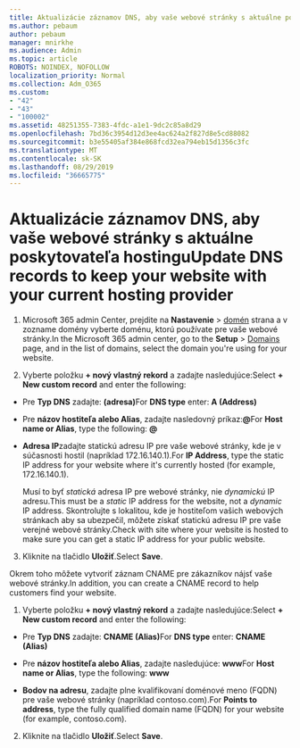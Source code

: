 ```yaml
---
title: Aktualizácie záznamov DNS, aby vaše webové stránky s aktuálne poskytovateľa hostingu
ms.author: pebaum
author: pebaum
manager: mnirkhe
ms.audience: Admin
ms.topic: article
ROBOTS: NOINDEX, NOFOLLOW
localization_priority: Normal
ms.collection: Adm_O365
ms.custom:
- "42"
- "43"
- "100002"
ms.assetid: 48251355-7383-4fdc-a1e1-9dc2c85a8d29
ms.openlocfilehash: 7bd36c3954d12d3ee4ac624a2f827d8e5cd88082
ms.sourcegitcommit: b3e55405af384e868fcd32ea794eb15d1356c3fc
ms.translationtype: MT
ms.contentlocale: sk-SK
ms.lasthandoff: 08/29/2019
ms.locfileid: "36665775"
---
```

# <a name="update-dns-records-to-keep-your-website-with-your-current-hosting-provider"></a><span data-ttu-id="931c7-102">Aktualizácie záznamov DNS, aby vaše webové stránky s aktuálne poskytovateľa hostingu</span><span class="sxs-lookup"><span data-stu-id="931c7-102">Update DNS records to keep your website with your current hosting provider</span></span>

1. <span data-ttu-id="931c7-103">Microsoft 365 admin Center, prejdite na **Nastavenie** > [domén](https://portal.office.com/adminportal/home#/Domains) strana a v zozname domény vyberte doménu, ktorú používate pre vaše webové stránky.</span><span class="sxs-lookup"><span data-stu-id="931c7-103">In the Microsoft 365 admin center, go to the **Setup** > [Domains](https://portal.office.com/adminportal/home#/Domains) page, and in the list of domains, select the domain you're using for your website.</span></span>

2. <span data-ttu-id="931c7-104">Vyberte položku **+ nový vlastný rekord** a zadajte nasledujúce:</span><span class="sxs-lookup"><span data-stu-id="931c7-104">Select **+ New custom record** and enter the following:</span></span>

  - <span data-ttu-id="931c7-105">Pre **Typ DNS** zadajte: **(adresa)**</span><span class="sxs-lookup"><span data-stu-id="931c7-105">For **DNS type** enter: **A (Address)**</span></span>

  - <span data-ttu-id="931c7-106">Pre **názov hostiteľa alebo Alias**, zadajte nasledovný príkaz:**@**</span><span class="sxs-lookup"><span data-stu-id="931c7-106">For **Host name or Alias**, type the following: **@**</span></span>

  - <span data-ttu-id="931c7-107">**Adresa IP**zadajte statickú adresu IP pre vaše webové stránky, kde je v súčasnosti hostil (napríklad 172.16.140.1).</span><span class="sxs-lookup"><span data-stu-id="931c7-107">For **IP Address**, type the static IP address for your website where it's currently hosted (for example, 172.16.140.1).</span></span>

    <span data-ttu-id="931c7-108">Musí to byť *statická* adresa IP pre webové stránky, nie *dynamickú* IP adresu.</span><span class="sxs-lookup"><span data-stu-id="931c7-108">This must be a  *static*  IP address for the website, not a  *dynamic*  IP address.</span></span> <span data-ttu-id="931c7-109">Skontrolujte s lokalitou, kde je hostiteľom vašich webových stránkach aby sa ubezpečil, môžete získať statickú adresu IP pre vaše verejné webové stránky.</span><span class="sxs-lookup"><span data-stu-id="931c7-109">Check with site where your website is hosted to make sure you can get a static IP address for your public website.</span></span>

3. <span data-ttu-id="931c7-110">Kliknite na tlačidlo **Uložiť**.</span><span class="sxs-lookup"><span data-stu-id="931c7-110">Select **Save**.</span></span>

<span data-ttu-id="931c7-111">Okrem toho môžete vytvoriť záznam CNAME pre zákazníkov nájsť vaše webové stránky.</span><span class="sxs-lookup"><span data-stu-id="931c7-111">In addition, you can create a CNAME record to help customers find your website.</span></span>
  
1. <span data-ttu-id="931c7-112">Vyberte položku **+ nový vlastný rekord** a zadajte nasledujúce:</span><span class="sxs-lookup"><span data-stu-id="931c7-112">Select **+ New custom record** and enter the following:</span></span>

  - <span data-ttu-id="931c7-113">Pre **Typ DNS** zadajte: **CNAME (Alias)**</span><span class="sxs-lookup"><span data-stu-id="931c7-113">For **DNS type** enter: **CNAME (Alias)**</span></span>

  - <span data-ttu-id="931c7-114">Pre **názov hostiteľa alebo Alias**, zadajte nasledujúce: **www**</span><span class="sxs-lookup"><span data-stu-id="931c7-114">For **Host name or Alias**, type the following: **www**</span></span>

  - <span data-ttu-id="931c7-115">**Bodov na adresu**, zadajte plne kvalifikovaní doménové meno (FQDN) pre vaše webové stránky (napríklad contoso.com).</span><span class="sxs-lookup"><span data-stu-id="931c7-115">For **Points to address**, type the fully qualified domain name (FQDN) for your website (for example, contoso.com).</span></span>

2. <span data-ttu-id="931c7-116">Kliknite na tlačidlo **Uložiť**.</span><span class="sxs-lookup"><span data-stu-id="931c7-116">Select **Save**.</span></span>
